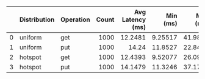 |    | Distribution   | Operation   |   Count |   Avg Latency (ms) |   Min (ms) |   Max (ms) |   Median (ms) |   P99 (ms) |   Throughput (ops/sec) |
|---:|:---------------|:------------|--------:|-------------------:|-----------:|-----------:|--------------:|-----------:|-----------------------:|
|  0 | uniform        | get         |    1000 |            12.2481 |    9.25517 |    41.9874 |       11.9509 |    17.0914 |                81.5347 |
|  1 | uniform        | put         |    1000 |            14.24   |   11.8527  |    22.8443 |       13.9279 |    19.8593 |                70.1379 |
|  2 | hotspot        | get         |    1000 |            12.4393 |    9.52077 |    26.0901 |       12.0513 |    17.0474 |                80.281  |
|  3 | hotspot        | put         |    1000 |            14.1479 |   11.3246  |    37.1773 |       13.7973 |    20.2777 |                70.5962 |